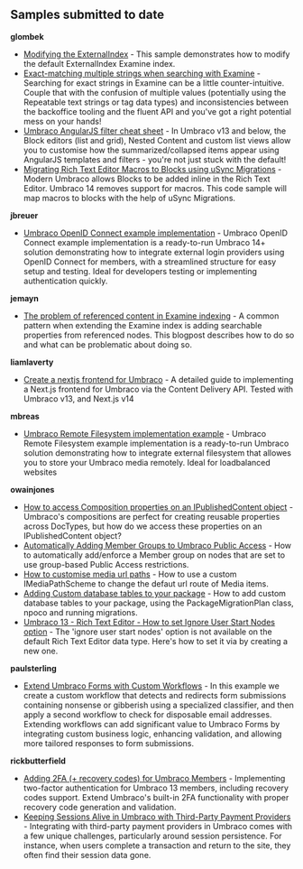 ﻿## Samples submitted to date

**glombek**
   * [Modifying the ExternalIndex](https://joe.gl/ombek/blog/you-probably-dont-need-a-custom-index/) - This sample demonstrates how to modify the default ExternalIndex Examine index.
   * [Exact-matching multiple strings when searching with Examine](https://joe.gl/ombek/blog/tag-style-exact-matching-with-examine/) - Searching for exact strings in Examine can be a little counter-intuitive. Couple that with the confusion of multiple values (potentially using the Repeatable text strings or tag data types) and inconsistencies between the backoffice tooling and the fluent API and you've got a right potential mess on your hands!
   * [Umbraco AngularJS filter cheat sheet](https://joe.gl/ombek/blog/tag-style-exact-matching-with-examine/) - In Umbraco v13 and below, the Block editors (list and grid), Nested Content and custom list views allow you to customise how the summarized/collapsed items appear using AngularJS templates and filters - you're not just stuck with the default!
   * [Migrating Rich Text Editor Macros to Blocks using uSync Migrations](https://joe.gl/ombek/blog/migrating-rte-macros/) - Modern Umbraco allows Blocks to be added inline in the Rich Text Editor. Umbraco 14 removes support for macros. This code sample will map macros to blocks with the help of uSync Migrations.

**jbreuer**
   * [Umbraco OpenID Connect example implementation](https://github.com/jbreuer/Umbraco-OpenIdConnect-Example) - Umbraco OpenID Connect example implementation is a ready-to-run Umbraco 14+ solution demonstrating how to integrate external login providers using OpenID Connect for members, with a streamlined structure for easy setup and testing. Ideal for developers testing or implementing authentication quickly.

**jemayn**
   * [The problem of referenced content in Examine indexing](https://dev.to/jemayn/the-problem-of-referenced-content-in-examine-indexing-umbraco-11-4355) - A common pattern when extending the Examine index is adding searchable properties from referenced nodes. This blogpost describes how to do so and what can be problematic about doing so.

**liamlaverty**
   * [Create a nextjs frontend for Umbraco](https://www.etive-mor.com/blog/a-nextjs-frontend-for-your-umbraco-site/) - A detailed guide to implementing a Next.js frontend for Umbraco via the Content Delivery API. Tested with Umbraco v13, and Next.js v14

**mbreas**
   * [Umbraco Remote Filesystem implementation example](https://github.com/mbreas/Umbraco-Remote-Storage) - Umbraco Remote Filesystem example implementation is a ready-to-run Umbraco solution demonstrating how to integrate external filesystem that allowes you to store your Umbraco media remotely. Ideal for loadbalanced websites

**owainjones**
   * [How to access Composition properties on an IPublishedContent object](https://www.owainjones.dev/blog/how-to-access-composition-properties-on-an-ipublishedcontent-object/) - Umbraco's compositions are perfect for creating reusable properties across DocTypes, but how do we access these properties on an IPublishedContent object?
   * [Automatically Adding Member Groups to Umbraco Public Access](https://www.owainjones.dev/blog/automatically-adding-member-groups-to-umbraco-public-access/) - How to automatically add/enforce a Member group on nodes that are set to use group-based Public Access restrictions.
   * [How to customise media url paths](https://www.owainjones.dev/blog/how-a-custom-imediapathscheme-came-to-the-rescue-for-our-migrated-media/) - How to use a custom IMediaPathScheme to change the defaut url route of Media items.
   * [Adding Custom database tables to your package](https://forum.umbraco.com/t/best-practices-on-using-the-migrationbase-namespace/3449/2?u=owainjones.dev) - How to add custom database tables to your package, using the PackageMigrationPlan class, npoco and running migrations.
   * [Umbraco 13 - Rich Text Editor - How to set Ignore User Start Nodes option](https://www.youtube.com/watch?v=OYDxYCrTsK8) - The 'ignore user start nodes' option is not available on the default Rich Text Editor data type. Here's how to set it via by creating a new one.

**paulsterling**
   * [Extend Umbraco Forms with Custom Workflows](https://skrift.io/issues/use-umbraco-forms-workflows-to-enhance-your-forms-functionality/) - In this example we create a custom workflow that detects and redirects form submissions containing nonsense or gibberish using a specialized classifier, and then apply a second workflow to check for disposable email addresses. Extending workflows can add significant value to Umbraco Forms by integrating custom business logic, enhancing validation, and allowing more tailored responses to form submissions.

**rickbutterfield**
   * [Adding 2FA (+ recovery codes) for Umbraco Members](https://rickbutterfield.dev/blog/adding-2fa-plus-recovery-codes-for-umbraco-members/) - Implementing two-factor authentication for Umbraco 13 members, including recovery codes support. Extend Umbraco's built-in 2FA functionality with proper recovery code generation and validation.
   * [Keeping Sessions Alive in Umbraco with Third-Party Payment Providers](https://rickbutterfield.dev/blog/keeping-sessions-alive-in-umbraco-with-third-party-payment-providers/) - Integrating with third-party payment providers in Umbraco comes with a few unique challenges, particularly around session persistence. For instance, when users complete a transaction and return to the site, they often find their session data gone.
